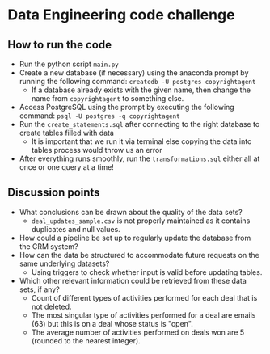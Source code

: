 # Data Engineering code challenge

## How to run the code

- Run the python script `main.py`
- Create a new database (if necessary) using the anaconda prompt by running the following command: `createdb -U postgres copyrightagent`
	- If a database already exists with the given name, then change the name from `copyrightagent` to something else.
- Access PostgreSQL using the prompt by executing the following command: `psql -U postgres -q copyrightagent`
- Run the `create_statements.sql` after connecting to the right database to create tables filled with data
	- It is important that we run it via terminal else copying the data into tables process would throw us an error
- After everything runs smoothly, run the `transformations.sql` either all at once or one query at a time!


## Discussion points

- What conclusions can be drawn about the quality of the data sets?
	- `deal_updates_sample.csv` is not properly maintained as it contains duplicates and null values.
- How could a pipeline be set up to regularly update the database from the CRM system?
- How can the data be structured to accommodate future requests on the same underlying datasets?
	- Using triggers to check whether input is valid before updating tables.
- Which other relevant information could be retrieved from these data sets, if any?
	- Count of different types of activities performed for each deal that is not deleted.
	- The most singular type of activities performed for a deal are emails (63) but this is on a deal whose status is "open".
	- The average number of activities performed on deals won are 5 (rounded to the nearest integer).
